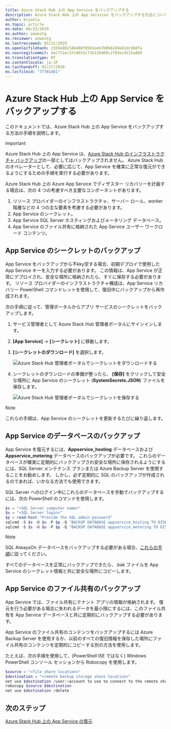 ```yaml
---
title: Azure Stack Hub 上の App Service をバックアップする
description: Azure Stack Hub 上の App Services をバックアップする方法について説明します。
author: bryanla
ms.topic: article
ms.date: 04/23/2019
ms.author: anwestg
ms.reviewer: anwestg
ms.lastreviewed: 03/21/2019
ms.openlocfilehash: c559a90234b486f8501eeb7b0b8249e41dcdb8fa
ms.sourcegitcommit: 4ac711ec37c6653c71b126d09c1f93ec4215a489
ms.translationtype: HT
ms.contentlocale: ja-JP
ms.lasthandoff: 02/27/2020
ms.locfileid: "77701481"
---
```

# <a name="back-up-app-service-on-azure-stack-hub"></a>Azure Stack Hub 上の App Service をバックアップする

このドキュメントでは、Azure Stack Hub 上の App Service をバックアップする方法の手順を説明します。

> [!IMPORTANT]
> Azure Stack Hub 上の App Service は、[Azure Stack Hub のインフラストラクチャ バックアップ](azure-stack-backup-infrastructure-backup.md)の一部としてはバックアップされません。 Azure Stack Hub のオペレーターとして、必要に応じて、App Service を確実に正常な復元ができるようにするための手順を実行する必要があります。

Azure Stack Hub 上の Azure App Service でディザスター リカバリーを計画する場合は、次の 4 つの考慮すべき主要なコンポーネントがあります。
1. リソース プロバイダーのインフラストラクチャ、サーバー ロール、worker 階層などの 4 つの主な要素を考慮する必要があります。 
2. App Service のシークレット。
3. App Service SQL Server ホスティングおよびメータリング データベース。
4. App Service のファイル共有に格納された App Service ユーザー ワークロード コンテンツ。

## <a name="back-up-app-service-secrets"></a>App Service のシークレットのバックアップ
App Service をバックアップから不kky空する場合、初期デプロイで使用した App Service キーを入力する必要があります。 この情報は、App Service が正常にデプロイされ、安全な場所に格納されたら、すぐに保存する必要があります。 リソース プロバイダーのインフラストラクチャ構成は、App Service リカバリー PowerShell コマンドレットを使用して、復旧中にバックアップから再作成されます。

次の手順に従って、管理ポータルからアプリ サービスのシークレットをバックアップします。 

1. サービス管理者として Azure Stack Hub 管理者ポータルにサインインします。

2. **[App Service]**  ->  **[シークレット]** に移動します。 

3. **[シークレットのダウンロード]** を選択します。

   ![Azure Stack Hub 管理者ポータルでシークレットをダウンロードする](./media/app-service-back-up/download-secrets.png)

4. シークレットのダウンロードの準備が整ったら、 **[保存]** をクリックして安全な場所に App Service のシークレット (**SystemSecrets.JSON**) ファイルを保存します。 

   ![Azure Stack Hub 管理者ポータルでシークレットを保存する](./media/app-service-back-up/save-secrets.png)

> [!NOTE]
> これらの手順は、App Service のシークレットを更新するたびに繰り返します。

## <a name="back-up-the-app-service-databases"></a>App Service のデータベースのバックアップ
App Service を復元するには、**Appservice_hosting** データベースおよび **Appservice_metering** データベースのバックアップが必要です。 これらのデータベースが確実に定期的にバックアップされ安全な場所に保存されるようにするには、SQL Server メンテナンス プランまたは Azure Backup Server を使用することをお勧めします。 しかし、必ず定期的に SQL のバックアップが作成されるのであれば、いかなる方法でも使用できます。

SQL Server へのログイン中にこれらのデータベースを手動でバックアップするには、次の PowerShell のコマンドを使用します。

  ```powershell
  $s = "<SQL Server computer name>"
  $u = "<SQL Server login>" 
  $p = read-host "Provide the SQL admin password"
  sqlcmd -S $s -U $u -P $p -Q "BACKUP DATABASE appservice_hosting TO DISK = '<path>\hosting.bak'"
  sqlcmd -S $s -U $u -P $p -Q "BACKUP DATABASE appservice_metering TO DISK = '<path>\metering.bak'"
  ```

> [!NOTE]
> SQL AlwaysOn データベースをバックアップする必要がある場合、[これらの手順](https://docs.microsoft.com/sql/database-engine/availability-groups/windows/configure-backup-on-availability-replicas-sql-server?view=sql-server-2017)に従ってください。 

すべてのデータベースを正常にバックアップできたら、.bak ファイルを App Service のシークレット情報と共に安全な場所にコピーします。

## <a name="back-up-the-app-service-file-share"></a>App Service のファイル共有のバックアップ
App Service では、ファイル共有にテナント アプリの情報が格納されます。 復元を行う必要がある場合に失われるデータを最小限にするには、このファイル共有を App Service データベースと共に定期的にバックアップする必要があります。

App Service のファイル共有のコンテンツをバックアップするには Azure Backup Server を使用するか、以前のすべての復旧情報を保存した場所にファイル共有のコンテンツを定期的にコピーする別の方法を使用します。

たとえば、次の手順を使用して、(PowerShell ISE ではなく) Windows PowerShell コンソール セッションから Robocopy を使用します。

```powershell
$source = "<file share location>"
$destination = "<remote backup storage share location>"
net use $destination /user:<account to use to connect to the remote share in the format of domain\username> *
robocopy $source $destination
net use $destination /delete
```

## <a name="next-steps"></a>次のステップ
[Azure Stack Hub 上の App Service の復元](app-service-recover.md)